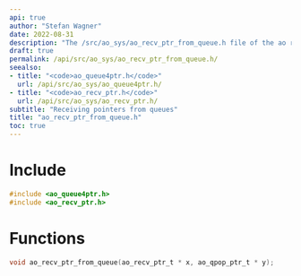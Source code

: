 ```yaml
---
api: true
author: "Stefan Wagner"
date: 2022-08-31
description: "The /src/ao_sys/ao_recv_ptr_from_queue.h file of the ao real-time operating system."
draft: true
permalink: /api/src/ao_sys/ao_recv_ptr_from_queue.h/
seealso:
- title: "<code>ao_queue4ptr.h</code>"
  url: /api/src/ao_sys/ao_queue4ptr.h/
- title: "<code>ao_recv_ptr.h</code>"
  url: /api/src/ao_sys/ao_recv_ptr.h/
subtitle: "Receiving pointers from queues"
title: "ao_recv_ptr_from_queue.h"
toc: true
---
```


# Include

```c
#include <ao_queue4ptr.h>
#include <ao_recv_ptr.h>
```

# Functions

```c
void ao_recv_ptr_from_queue(ao_recv_ptr_t * x, ao_qpop_ptr_t * y);
```
